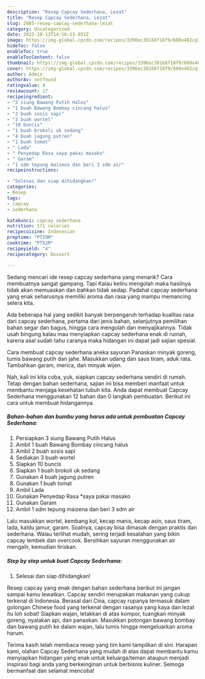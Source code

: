 ```yaml
---
description: "Resep Capcay Sederhana, Lezat"
title: "Resep Capcay Sederhana, Lezat"
slug: 2885-resep-capcay-sederhana-lezat
category: Uncategorized
date: 2022-10-13T14:16:13.851Z
image: https://img-global.cpcdn.com/recipes/3396ec38168f18f9/680x482cq70/capcay-sederhana-foto-resep-utama.jpg
hideToc: false
enableToc: true
enableTocContent: false
thumbnail: https://img-global.cpcdn.com/recipes/3396ec38168f18f9/680x482cq70/capcay-sederhana-foto-resep-utama.jpg
cover: https://img-global.cpcdn.com/recipes/3396ec38168f18f9/680x482cq70/capcay-sederhana-foto-resep-utama.jpg
author: Admin
authorAv: notfound
ratingvalue: 4
reviewcount: 17
recipeingredient:
- "3 siung Bawang Putih Halus"
- "1 buah Bawang Bombay cincang halus"
- "2 buah sosis sapi"
- "3 buah wortel"
- "10 buncis"
- "1 buah brokoli uk sedang"
- "4 buah jagung putren"
- "1 buah tomat"
- " Lada"
- " Penyedap Rasa saya pakai masako"
- " Garam"
- "1 sdm tepung maizena dan beri 3 sdm air"
recipeinstructions:

- "Selesai dan siap dihidangkan!"
categories:
- Resep
tags:
- capcay
- sederhana

katakunci: capcay sederhana 
nutrition: 171 calories
recipecuisine: Indonesian
preptime: "PT29M"
cooktime: "PT52M"
recipeyield: "4"
recipecategory: Dessert

---
```



Sedang mencari ide resep capcay sederhana yang menarik? Cara membuatnya sangat gampang. Tapi Kalau keliru mengolah maka hasilnya tidak akan memuaskan dan bahkan tidak sedap. Padahal capcay sederhana yang enak seharusnya memiliki aroma dan rasa yang mampu memancing selera kita.


Ada beberapa hal yang sedikit banyak berpengaruh terhadap kualitas rasa dari capcay sederhana, pertama dari jenis bahan, selanjutnya pemilihan bahan segar dan bagus, hingga cara mengolah dan menyajikannya. Tidak usah bingung kalau mau menyiapkan capcay sederhana enak di rumah, karena asal sudah tahu caranya maka hidangan ini dapat jadi sajian spesial.

Cara membuat capcay sederhana aneka sayuran Panaskan minyak goreng, tumis bawang putih dan jahe. Masukkan udang dan saus tiram, aduk rata. Tambahkan garam, merica, dan minyak wijen.


Nah, kali ini kita coba, yuk, siapkan capcay sederhana sendiri di rumah. Tetap dengan bahan sederhana, sajian ini bisa memberi manfaat untuk membantu menjaga kesehatan tubuh kita. Anda dapat membuat Capcay Sederhana menggunakan 12 bahan dan 0 langkah pembuatan. Berikut ini cara untuk membuat hidangannya.

<!--inarticleads1-->

##### Bahan-bahan dan bumbu yang harus ada untuk pembuatan Capcay Sederhana:

1. Persiapkan 3 siung Bawang Putih Halus
1. Ambil 1 buah Bawang Bombay cincang halus
1. Ambil 2 buah sosis sapi
1. Sediakan 3 buah wortel
1. Siapkan 10 buncis
1. Siapkan 1 buah brokoli uk sedang
1. Gunakan 4 buah jagung putren
1. Gunakan 1 buah tomat
1. Ambil  Lada
1. Gunakan  Penyedap Rasa *saya pakai masako
1. Gunakan  Garam
1. Ambil 1 sdm tepung maizena dan beri 3 sdm air


Lalu masukkan wortel, kembang kol, kecap manis, kecap asin, saus tiram, lada, kaldu jamur, garam. Soalnya, capcay bisa dimasak dengan praktis dan sederhana. Walau terlihat mudah, sering terjadi kesalahan yang bikin capcay lembek dan overcook. Bersihkan sayuran menggunakan air mengalir, kemudian tiriskan. 

<!--inarticleads2-->

##### Step by step untuk buat Capcay Sederhana:


1. Selesai dan siap dihidangkan!

Resep capcay yang enak dengan bahan sederhana berikut ini jangan sampai kamu lewatkan. Capcay sendiri merupakan makanan yang cukup terkenal di Indonesia. Berasal dari Cina, capcay rupanya termasuk dalam golongan Chinese food yang terkenal dengan rasanya yang kaya dan lezat itu loh sobat! Siapkan wajan, letakkan di atas kompor, tuangkan minyak goreng, nyalakan api, dan panaskan. Masukkan potongan bawang bombay dan bawang putih ke dalam wajan, lalu tumis hingga mengeluarkan aroma harum. 

Terima kasih telah membaca resep yang tim kami tampilkan di sini. Harapan kami, olahan Capcay Sederhana yang mudah di atas dapat membantu kamu menyiapkan hidangan yang enak untuk keluarga/teman ataupun menjadi inspirasi bagi anda yang berkeinginan untuk berbisnis kuliner. Semoga bermanfaat dan selamat mencoba!

